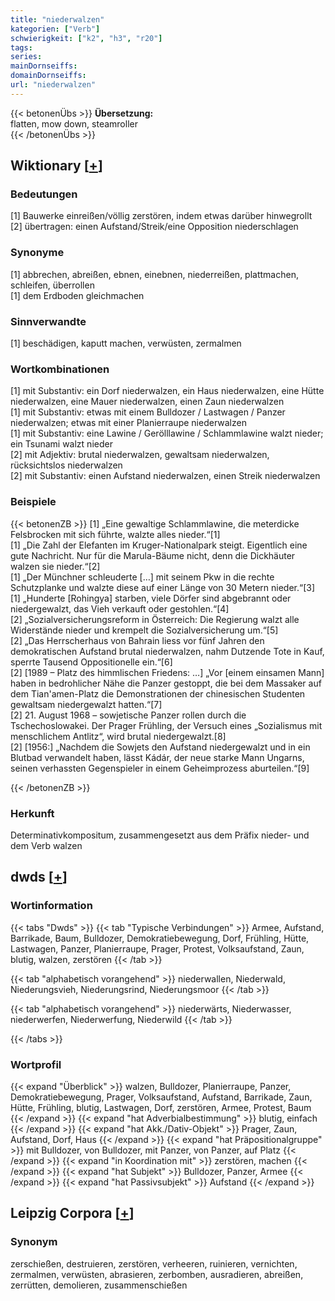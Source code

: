 ```yaml
---
title: "niederwalzen"
kategorien: ["Verb"]
schwierigkeit: ["k2", "h3", "r20"]
tags:
series:
mainDornseiffs:
domainDornseiffs:
url: "niederwalzen"
---
```


{{< betonenÜbs >}}
**Übersetzung:**  
flatten, mow down, steamroller  
{{< /betonenÜbs >}}

## Wiktionary [[+](https://de.wiktionary.org/wiki/niederwalzen)]

### Bedeutungen
[1] Bauwerke einreißen/völlig zerstören, indem etwas darüber hinwegrollt  
[2] übertragen: einen Aufstand/Streik/eine Opposition niederschlagen  

### Synonyme
[1] abbrechen, abreißen, ebnen, einebnen, niederreißen, plattmachen, schleifen, überrollen  
[1] dem Erdboden gleichmachen  

### Sinnverwandte
[1] beschädigen, kaputt machen, verwüsten, zermalmen  

### Wortkombinationen
[1] mit Substantiv: ein Dorf niederwalzen, ein Haus niederwalzen, eine Hütte niederwalzen, eine Mauer niederwalzen, einen Zaun niederwalzen  
[1] mit Substantiv: etwas mit einem Bulldozer / Lastwagen / Panzer niederwalzen; etwas mit einer Planierraupe niederwalzen  
[1] mit Substantiv: eine Lawine / Gerölllawine / Schlammlawine walzt nieder; ein Tsunami walzt nieder  
[2] mit Adjektiv: brutal niederwalzen, gewaltsam niederwalzen, rücksichtslos niederwalzen  
[2] mit Substantiv: einen Aufstand niederwalzen, einen Streik niederwalzen  

### Beispiele
{{< betonenZB >}}
[1] „Eine gewaltige Schlammlawine, die meterdicke Felsbrocken mit sich führte, walzte alles nieder.“[1]  
[1] „Die Zahl der Elefanten im Kruger-Nationalpark steigt. Eigentlich eine gute Nachricht. Nur für die Marula-Bäume nicht, denn die Dickhäuter walzen sie nieder.“[2]  
[1] „Der Münchner schleuderte […] mit seinem Pkw in die rechte Schutzplanke und walzte diese auf einer Länge von 30 Metern nieder.“[3]  
[1] „Hunderte [Rohingya] starben, viele Dörfer sind abgebrannt oder niedergewalzt, das Vieh verkauft oder gestohlen.“[4]  
[2] „Sozialversicherungsreform in Österreich: Die Regierung walzt alle Widerstände nieder und krempelt die Sozialversicherung um.“[5]  
[2] „Das Herrscherhaus von Bahrain liess vor fünf Jahren den demokratischen Aufstand brutal niederwalzen, nahm Dutzende Tote in Kauf, sperrte Tausend Oppositionelle ein.“[6]  
[2] [1989 – Platz des himmlischen Friedens: …] „Vor [einem einsamen Mann] haben in bedrohlicher Nähe die Panzer gestoppt, die bei dem Massaker auf dem Tian'amen-Platz die Demonstrationen der chinesischen Studenten gewaltsam niedergewalzt hatten.“[7]  
[2] 21. August 1968 – sowjetische Panzer rollen durch die Tschechoslowakei. Der Prager Frühling, der Versuch eines „Sozialismus mit menschlichem Antlitz“, wird brutal niedergewalzt.[8]  
[2] [1956:] „Nachdem die Sowjets den Aufstand niedergewalzt und in ein Blutbad verwandelt haben, lässt Kádár, der neue starke Mann Ungarns, seinen verhassten Gegenspieler in einem Geheimprozess aburteilen.“[9]  

{{< /betonenZB >}}
### Herkunft
Determinativkompositum, zusammengesetzt aus dem Präfix nieder- und dem Verb walzen  



## dwds [[+](https://www.dwds.de/wb/niederwalzen)]

### Wortinformation
{{< tabs "Dwds" >}}
{{< tab "Typische Verbindungen" >}}
Armee, Aufstand, Barrikade, Baum, Bulldozer, Demokratiebewegung, Dorf, Frühling, Hütte, Lastwagen, Panzer, Planierraupe, Prager, Protest, Volksaufstand, Zaun, blutig, walzen, zerstören
{{< /tab >}}

{{< tab "alphabetisch vorangehend" >}}
niederwallen, Niederwald, Niederungsvieh, Niederungsrind, Niederungsmoor
{{< /tab >}}

{{< tab "alphabetisch vorangehend" >}}
niederwärts, Niederwasser, niederwerfen, Niederwerfung, Niederwild
{{< /tab >}}

{{< /tabs >}}

### Wortprofil
{{< expand "Überblick" >}} walzen, Bulldozer, Planierraupe, Panzer, Demokratiebewegung, Prager, Volksaufstand, Aufstand, Barrikade, Zaun, Hütte, Frühling, blutig, Lastwagen, Dorf, zerstören, Armee, Protest, Baum {{< /expand >}}
{{< expand "hat Adverbialbestimmung" >}} blutig, einfach {{< /expand >}}
{{< expand "hat Akk./Dativ-Objekt" >}} Prager, Zaun, Aufstand, Dorf, Haus {{< /expand >}}
{{< expand "hat Präpositionalgruppe" >}} mit Bulldozer, von Bulldozer, mit Panzer, von Panzer, auf Platz {{< /expand >}}
{{< expand "in Koordination mit" >}} zerstören, machen {{< /expand >}}
{{< expand "hat Subjekt" >}} Bulldozer, Panzer, Armee {{< /expand >}}
{{< expand "hat Passivsubjekt" >}} Aufstand {{< /expand >}}

## Leipzig Corpora [[+](https://corpora.uni-leipzig.de/en/res?word=niederwalzen&corpusId=deu_newscrawl-public_2018)]


### Synonym
zerschießen, destruieren, zerstören, verheeren, ruinieren, vernichten, zermalmen, verwüsten, abrasieren, zerbomben, ausradieren, abreißen, zerrütten, demolieren, zusammenschießen

